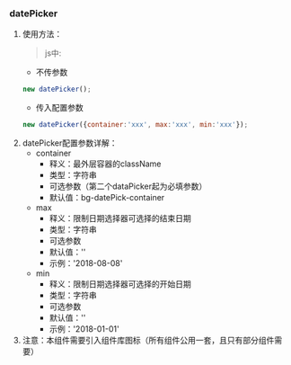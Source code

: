 ### datePicker
1. 使用方法：
    >js中:
    - 不传参数  
    ```javascript
    new datePicker();
    ```
    - 传入配置参数
    ```javascript
    new datePicker({container:'xxx', max:'xxx', min:'xxx'});
    ```
2. datePicker配置参数详解：
    - container
        - 释义：最外层容器的className
        - 类型：字符串
        - 可选参数（第二个dataPicker起为必填参数）
        - 默认值：bg-datePick-container
    - max
        - 释义：限制日期选择器可选择的结束日期
        - 类型：字符串
        - 可选参数
        - 默认值：''
        - 示例：'2018-08-08'
    - min
        - 释义：限制日期选择器可选择的开始日期
        - 类型：字符串
        - 可选参数
        - 默认值：''
        - 示例：'2018-01-01'
3. 注意：本组件需要引入组件库图标（所有组件公用一套，且只有部分组件需要）